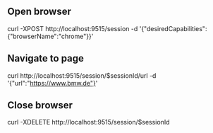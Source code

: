 
## Open browser
curl -XPOST http://localhost:9515/session -d '{"desiredCapabilities":{"browserName":"chrome"}}'


## Navigate to page
curl http://localhost:9515/session/$sessionId/url -d '{"url":"https://www.bmw.de"}'


## Close browser
curl -XDELETE http://localhost:9515/session/$sessionId

